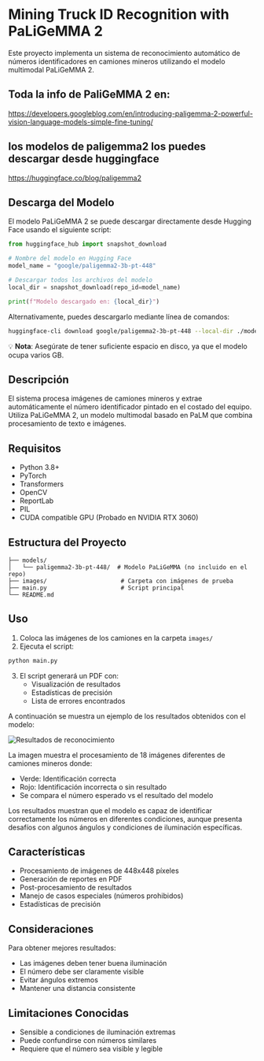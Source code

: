 # Mining Truck ID Recognition with PaLiGeMMA 2

Este proyecto implementa un sistema de reconocimiento automático de números identificadores en camiones mineros utilizando el modelo multimodal PaLiGeMMA 2.

## Toda la info de PaliGeMMA 2 en:

https://developers.googleblog.com/en/introducing-paligemma-2-powerful-vision-language-models-simple-fine-tuning/

## los modelos de paligemma2 los puedes descargar desde huggingface

https://huggingface.co/blog/paligemma2 

## Descarga del Modelo

El modelo PaLiGeMMA 2 se puede descargar directamente desde Hugging Face usando el siguiente script:

```python
from huggingface_hub import snapshot_download

# Nombre del modelo en Hugging Face
model_name = "google/paligemma2-3b-pt-448"

# Descargar todos los archivos del modelo
local_dir = snapshot_download(repo_id=model_name)

print(f"Modelo descargado en: {local_dir}")
```

Alternativamente, puedes descargarlo mediante línea de comandos:
```bash
huggingface-cli download google/paligemma2-3b-pt-448 --local-dir ./models/paligemma2-3b-pt-448
```

💡 **Nota**: Asegúrate de tener suficiente espacio en disco, ya que el modelo ocupa varios GB.

 
## Descripción

El sistema procesa imágenes de camiones mineros y extrae automáticamente el número identificador pintado en el costado del equipo. Utiliza PaLiGeMMA 2, un modelo multimodal basado en PaLM que combina procesamiento de texto e imágenes.

## Requisitos

- Python 3.8+
- PyTorch
- Transformers
- OpenCV
- ReportLab
- PIL
- CUDA compatible GPU (Probado en NVIDIA RTX 3060)


## Estructura del Proyecto

```
├── models/
│   └── paligemma2-3b-pt-448/  # Modelo PaLiGeMMA (no incluido en el repo)
├── images/                     # Carpeta con imágenes de prueba
├── main.py                     # Script principal
└── README.md
```

## Uso

1. Coloca las imágenes de los camiones en la carpeta `images/`
2. Ejecuta el script:
```bash
python main.py
```
3. El script generará un PDF con:
   - Visualización de resultados
   - Estadísticas de precisión
   - Lista de errores encontrados

A continuación se muestra un ejemplo de los resultados obtenidos con el modelo:

![Resultados de reconocimiento](results.png)

La imagen muestra el procesamiento de 18 imágenes diferentes de camiones mineros donde:
- Verde: Identificación correcta
- Rojo: Identificación incorrecta o sin resultado
- Se compara el número esperado vs el resultado del modelo

Los resultados muestran que el modelo es capaz de identificar correctamente los números en diferentes condiciones, aunque presenta desafíos con algunos ángulos y condiciones de iluminación específicas.

## Características

- Procesamiento de imágenes de 448x448 píxeles
- Generación de reportes en PDF
- Post-procesamiento de resultados
- Manejo de casos especiales (números prohibidos)
- Estadísticas de precisión

## Consideraciones

Para obtener mejores resultados:
- Las imágenes deben tener buena iluminación
- El número debe ser claramente visible
- Evitar ángulos extremos
- Mantener una distancia consistente

## Limitaciones Conocidas

- Sensible a condiciones de iluminación extremas
- Puede confundirse con números similares
- Requiere que el número sea visible y legible


 
